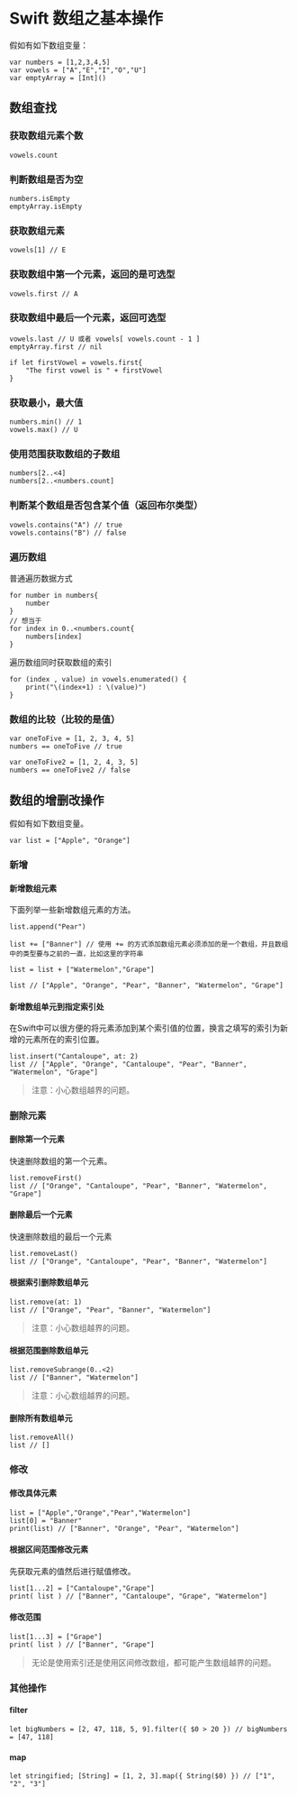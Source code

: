 # Swift 数组之基本操作
假如有如下数组变量：
```
var numbers = [1,2,3,4,5]
var vowels = ["A","E","I","O","U"]
var emptyArray = [Int]()
```
## 数组查找
### 获取数组元素个数
```
vowels.count
```

### 判断数组是否为空
```
numbers.isEmpty
emptyArray.isEmpty
```
### 获取数组元素
```
vowels[1] // E
```

### 获取数组中第一个元素，返回的是可选型
```
vowels.first // A
```

### 获取数组中最后一个元素，返回可选型
```
vowels.last // U 或者 vowels[ vowels.count - 1 ]
emptyArray.first // nil

if let firstVowel = vowels.first{
    "The first vowel is " + firstVowel
}
```

### 获取最小，最大值
```
numbers.min() // 1
vowels.max() // U
```

### 使用范围获取数组的子数组
```
numbers[2..<4]
numbers[2..<numbers.count]
```

### 判断某个数组是否包含某个值（返回布尔类型）
```
vowels.contains("A") // true
vowels.contains("B") // false
```

### 遍历数组

普通遍历数据方式

```
for number in numbers{
    number
}
// 想当于
for index in 0..<numbers.count{
    numbers[index]
}
```

遍历数组同时获取数组的索引

```
for (index , value) in vowels.enumerated() {
    print("\(index+1) : \(value)")
}
```

### 数组的比较（比较的是值）

```
var oneToFive = [1, 2, 3, 4, 5]
numbers == oneToFive // true

var oneToFive2 = [1, 2, 4, 3, 5]
numbers == oneToFive2 // false

```

## 数组的增删改操作

假如有如下数组变量。
```
var list = ["Apple", "Orange"]
```
### 新增
#### 新增数组元素
下面列举一些新增数组元素的方法。
```
list.append("Pear")

list += ["Banner"] // 使用 += 的方式添加数组元素必须添加的是一个数组，并且数组中的类型要与之前的一直，比如这里的字符串

list = list + ["Watermelon","Grape"]

list // ["Apple", "Orange", "Pear", "Banner", "Watermelon", "Grape"]
```

#### 新增数组单元到指定索引处

在Swift中可以很方便的将元素添加到某个索引值的位置，换言之填写的索引为新增的元素所在的索引位置。
```
list.insert("Cantaloupe", at: 2)
list // ["Apple", "Orange", "Cantaloupe", "Pear", "Banner", "Watermelon", "Grape"]
```

> 注意：小心数组越界的问题。

### 删除元素
#### 删除第一个元素
快速删除数组的第一个元素。
```
list.removeFirst()
list // ["Orange", "Cantaloupe", "Pear", "Banner", "Watermelon", "Grape"]
```

#### 删除最后一个元素
快速删除数组的最后一个元素
```
list.removeLast()
list // ["Orange", "Cantaloupe", "Pear", "Banner", "Watermelon"]
```

#### 根据索引删除数组单元

```
list.remove(at: 1)
list // ["Orange", "Pear", "Banner", "Watermelon"]
```
> 注意：小心数组越界的问题。

#### 根据范围删除数组单元

```
list.removeSubrange(0..<2)
list // ["Banner", "Watermelon"]
```
> 注意：小心数组越界的问题。

#### 删除所有数组单元

```
list.removeAll()
list // []
```

### 修改
#### 修改具体元素

```
list = ["Apple","Orange","Pear","Watermelon"]
list[0] = "Banner"
print(list) // ["Banner", "Orange", "Pear", "Watermelon"]
```

#### 根据区间范围修改元素
先获取元素的值然后进行赋值修改。
```
list[1...2] = ["Cantaloupe","Grape"]
print( list ) // ["Banner", "Cantaloupe", "Grape", "Watermelon"]
```

#### 修改范围

```
list[1...3] = ["Grape"]
print( list ) // ["Banner", "Grape"]
```

> 无论是使用索引还是使用区间修改数组，都可能产生数组越界的问题。



### 其他操作

#### filter
```
let bigNumbers = [2, 47, 118, 5, 9].filter({ $0 > 20 }) // bigNumbers = [47, 118]
```


#### map

```
let stringified; [String] = [1, 2, 3].map({ String($0) }) // ["1", "2", "3"]
```










